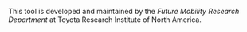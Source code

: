 This tool is developed and maintained by the *Future Mobility Research Department* at Toyota Research Institute of North America.
